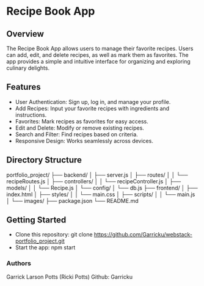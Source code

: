 # Recipe Book App

## Overview

The Recipe Book App allows users to manage their favorite recipes. Users can add, edit, and delete recipes, as well as mark them as favorites. The app provides a simple and intuitive interface for organizing and exploring culinary delights.

## Features
- User Authentication: Sign up, log in, and manage your profile.
- Add Recipes: Input your favorite recipes with ingredients and instructions.
- Favorites: Mark recipes as favorites for easy access.
- Edit and Delete: Modify or remove existing recipes.
- Search and Filter: Find recipes based on criteria.
- Responsive Design: Works seamlessly across devices.

## Directory Structure

portfolio_project/
├── backend/
│   ├── server.js
│   ├── routes/
│   │   └── recipeRoutes.js
│   ├── controllers/
│   │   └── recipeController.js
│   ├── models/
│   │   └── Recipe.js
│   └── config/
│       └── db.js
├── frontend/
│   ├── index.html
│   ├── styles/
│   │   └── main.css
│   ├── scripts/
│   │   └── main.js
│   └── images/
├── package.json
└── README.md

## Getting Started
- Clone this repository: git clone https://github.com/Garricku/webstack-portfolio_project.git
- Start the app: npm start

### Authors

Garrick Larson Potts (Ricki Potts) Github: Garricku